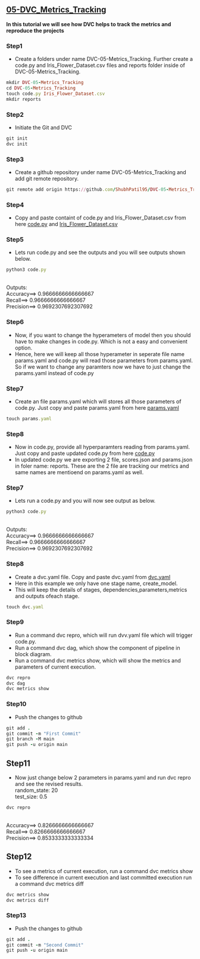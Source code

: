 <h2> <a href="https://github.com/ShubhPatil95/DVC-04-Simple_DVC_Project"> 05-DVC_Metrics_Tracking </a></h2>

<p>
<strong> In this tutorial we will see how DVC helps to track the metrics and reproduce the projects </strong>

### Step1
* Create a folders under name DVC-05-Metrics_Tracking. Further create a code.py and Iris_Flower_Dataset.csv files and reports folder inside of DVC-05-Metrics_Tracking.
```ruby
mkdir DVC-05-Metrics_Tracking
cd DVC-05-Metrics_Tracking
touch code.py Iris_Flower_Dataset.csv
mkdir reports
```
### Step2
* Initiate the Git and DVC
```ruby
git init
dvc init
``` 

### Step3
* Create a github repository under name DVC-05-Metrics_Tracking and add git remote repository.
```ruby
git remote add origin https://github.com/ShubhPatil95/DVC-05-Metrics_Tracking.git
```

### Step4  
* Copy and paste containt of code.py and Iris_Flower_Dataset.csv from here [code.py](https://github.com/ShubhPatil95/DVC-05-Metrics_Tracking/blob/main/code_initial.py) and [Iris_Flower_Dataset.csv](https://raw.githubusercontent.com/ShubhPatil95/DVC-05-Metrics_Tracking/main/Iris_Flower_Dataset.csv)


### Step5
* Lets run code.py and see the outputs and you will see outputs shown below.
```ruby
python3 code.py
```
<br>Outputs:
<br>Accuracy==> 0.9666666666666667
<br>Recall==> 0.9666666666666667
<br>Precision==> 0.9692307692307692

### Step6
* Now, if you want to change the hyperameters of model then you should have to make changes in code.py. Which is not a easy and convenient option.
* Hence, here we will keep all those hyperameter in seperate file name params.yaml and code.py will read those parameters from params.yaml. So if we want to change any paramters now we have to just change the params.yaml instead of code.py

### Step7
* Create an file params.yaml which will stores all those parameters of code.py. Just copy and paste params.yaml from here [params.yaml](https://github.com/ShubhPatil95/DVC-05-Metrics_Tracking/blob/3371603cdbcaf07d710e35676139ec72ee15054d/params.yaml)
```ruby
touch params.yaml
```
### Step8
* Now in code.py, provide all hyperparamters reading from params.yaml. Just copy and paste updated code.py from here [code.py](https://github.com/ShubhPatil95/DVC-05-Metrics_Tracking/blob/b4181cb7feefd8c6b2a6f8eb97f6edb75ba7bfb6/code.py)
* In updated code.py we are exporting 2 file, scores.json and params.json in foler name: reports. These are the 2 file are tracking our metrics and same names are mentioend on params.yaml as well.

### Step7
* Lets run a code.py and you will now see output as below.
```ruby
python3 code.py
```
<br>Outputs:
<br>Accuracy==> 0.9666666666666667
<br>Recall==> 0.9666666666666667
<br>Precision==> 0.9692307692307692

### Step8
* Create a dvc.yaml file. Copy and paste dvc.yaml from [dvc.yaml](https://github.com/ShubhPatil95/DVC-05-Metrics_Tracking/blob/b4181cb7feefd8c6b2a6f8eb97f6edb75ba7bfb6/dvc.yaml)
* Here in this example we only have one stage name, create_model.
* This will keep the details of stages, dependencies,parameters,metrics and outputs ofeach stage.
```ruby
touch dvc.yaml
```

### Step9
* Run a command dvc repro, which will run dvv.yaml file which will trigger code.py.
* Run a command dvc dag, which show the component of pipeline in block diagram.
* Run a command dvc metrics show, which will show the metrics and parameters of current execution.
```ruby
dvc repro
dvc dag
dvc metrics show
```
### Step10
* Push the changes to github
```ruby
git add .
git commit -m "First Commit"
git branch -M main 
git push -u origin main
```
## Step11
* Now just change below 2 parameters in params.yaml and run dvc repro and see the revised results.
  <br>random_state: 20
  <br>test_size: 0.5
```ruby
dvc repro
```
<br>Accuracy==> 0.8266666666666667
<br>Recall==> 0.8266666666666667
<br>Precision==> 0.8533333333333334

## Step12
* To see a metrics of current execution, run a command dvc metrics show
* To see difference in current execution and last committed execution run a command dvc metrics diff
```ruby
dvc metrics show
dvc metrics diff
```
### Step13
* Push the changes to github
```ruby
git add .
git commit -m "Second Commit"
git push -u origin main
```
</p>


